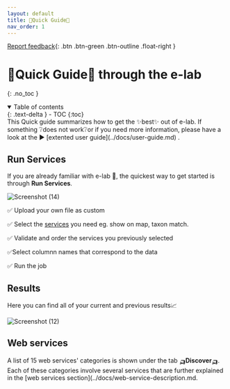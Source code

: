 ```yaml
---
layout: default
title: 🚀Quick Guide🚀
nav_order: 1
---
```

[Report feedback](https://github.com/lifewatch/elab-documentation/issues){: .btn .btn-green .btn-outline .float-right }

# 🚀Quick Guide🚀 through the e-lab
{: .no_toc }


<details open markdown="block">
<summary>
    Table of contents
</summary>
  {: .text-delta }
- TOC
{:toc}
</details>
This Quick guide summarizes how to get the ✨best✨ out of e-lab. If something ❔does not work❔or if you need more information, please have a look at the ▶️ [extented user guide](../docs/user-guide.md) .

## Run Services 
If you are already familiar with e-lab 🤝, the quickest way to get started is through **Run Services**. 

![Screenshot (14)](https://github.com/lifewatch/elab-documentation/assets/144227108/d071875b-fd77-48ef-8b06-b73dd72c6487)

✅ Upload your own file as custom

✅ Select the [services](../docs/web-service-description.md) you need eg. show on map, taxon match.

✅ Validate and order the services you previously selected 

✅Select columnn names that correspond to the data

✅ Run the job

## Results
Here you can find all of your current and previous results📈

![Screenshot (12)](https://github.com/lifewatch/elab-documentation/assets/144227108/87edce18-2c26-4e7b-ac36-15646ccc2fa7)

## Web services 
A list of 15 web services' categories is shown under the tab 🛺**Discover**🛺. Each of these categories involve several services that are further explained in the [web services section](../docs/web-service-description.md.

